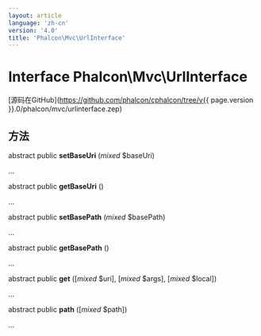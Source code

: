 ```yaml
---
layout: article
language: 'zh-cn'
version: '4.0'
title: 'Phalcon\Mvc\UrlInterface'
---
```

# Interface **Phalcon\Mvc\UrlInterface**

[源码在GitHub](https://github.com/phalcon/cphalcon/tree/v{{ page.version }}.0/phalcon/mvc/urlinterface.zep)

## 方法

abstract public **setBaseUri** (*mixed* $baseUri)

...

abstract public **getBaseUri** ()

...

abstract public **setBasePath** (*mixed* $basePath)

...

abstract public **getBasePath** ()

...

abstract public **get** ([*mixed* $uri], [*mixed* $args], [*mixed* $local])

...

abstract public **path** ([*mixed* $path])

...
